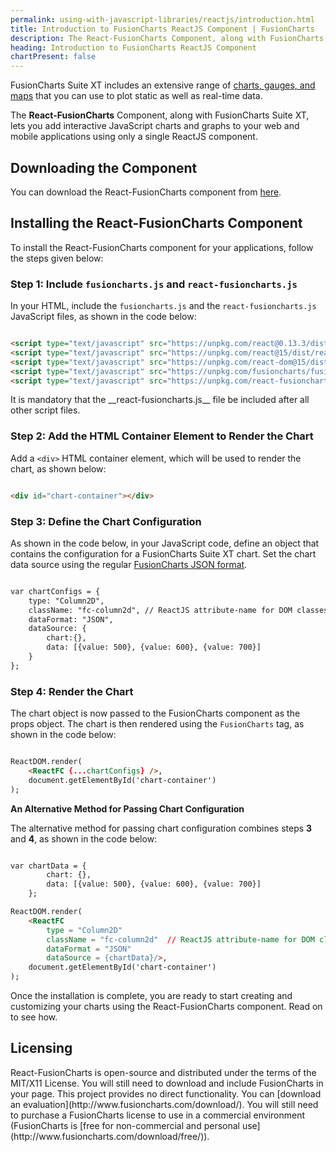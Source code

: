 ```yaml
---
permalink: using-with-javascript-libraries/reactjs/introduction.html
title: Introduction to FusionCharts ReactJS Component | FusionCharts
description: The React-FusionCharts Component, along with FusionCharts Suite XT, lets you add interactive JavaScript charts and graphs to your web and mobile applications
heading: Introduction to FusionCharts ReactJS Component
chartPresent: false
---
```


FusionCharts Suite XT includes an extensive range of [charts, gauges, and maps](http://www.fusioncharts.com/charts/) that you can use to plot static as well as real-time data.

The __React-FusionCharts__ Component, along with FusionCharts Suite XT, lets you add interactive JavaScript charts and graphs to your web and mobile applications using only a single ReactJS component.

## Downloading the Component

You can download the React-FusionCharts component from [here](http://www.fusioncharts.com/reactjs-charts/).

## Installing the React-FusionCharts Component

To install the React-FusionCharts component for your applications, follow the steps given below:

### Step 1: Include `fusioncharts.js` and `react-fusioncharts.js`

In your HTML, include the `fusioncharts.js` and the `react-fusioncharts.js` JavaScript files, as shown in the code below:

```html

<script type="text/javascript" src="https://unpkg.com/react@0.13.3/dist/JSXTransformer.js"></script>
<script type="text/javascript" src="https://unpkg.com/react@15/dist/react.min.js"></script>
<script type="text/javascript" src="https://unpkg.com/react-dom@15/dist/react-dom.min.js"></script>
<script type="text/javascript" src="https://unpkg.com/fusioncharts/fusioncharts.js"></script>
<script type="text/javascript" src="https://unpkg.com/react-fusioncharts/dist/react-fusioncharts.js"></script>

```

<p class="text-info"> It is mandatory that the __react-fusioncharts.js__ file be included after all other script files. </p>

### Step 2: Add the HTML Container Element to Render the Chart

Add a `<div>` HTML container element, which will be used to render the chart, as shown below:

```html

<div id="chart-container"></div>

```

### Step 3: Define the Chart Configuration

As shown in the code below, in your JavaScript code, define an object that contains the configuration for a FusionCharts Suite XT chart. Set the chart data source using the regular [FusionCharts JSON format](/getting-started/building-your-first-chart).

```html

var chartConfigs = {
    type: "Column2D",
    className: "fc-column2d", // ReactJS attribute-name for DOM classes
    dataFormat: "JSON",
    dataSource: {
        chart:{},
        data: [{value: 500}, {value: 600}, {value: 700}]
    }
};

```

### Step 4: Render the Chart

The chart object is now passed to the FusionCharts component as the props object. The chart is then rendered using the `FusionCharts` tag, as shown in the code below:

```html

ReactDOM.render(
    <ReactFC {...chartConfigs} />,
    document.getElementById('chart-container')
);

```

__An Alternative Method for Passing Chart Configuration__

The alternative method for passing chart configuration combines steps __3__ and __4__, as shown in the code below:

```html

var chartData = {
        chart: {},
        data: [{value: 500}, {value: 600}, {value: 700}]
    };

ReactDOM.render(
    <ReactFC
        type = "Column2D"
        className = "fc-column2d"  // ReactJS attribute-name for DOM classes
        dataFormat = "JSON"
        dataSource = {chartData}/>,
    document.getElementById('chart-container')
);

```


Once the installation is complete, you are ready to start creating and customizing your charts using the React-FusionCharts component. Read on to see how.

## Licensing
<p class="text-info">
React-FusionCharts is open-source and distributed under the terms of the MIT/X11 License. You will still need to download and include FusionCharts in your page. This project provides no direct functionality. You can [download an evaluation](http://www.fusioncharts.com/download/). You will still need to purchase a FusionCharts license to use in a commercial environment (FusionCharts is [free for non-commercial and personal use](http://www.fusioncharts.com/download/free/)).
</p>